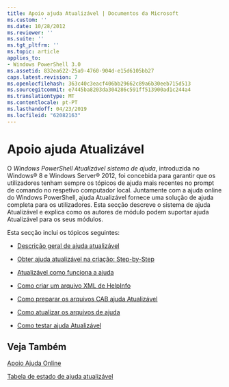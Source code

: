 ```yaml
---
title: Apoio ajuda Atualizável | Documentos da Microsoft
ms.custom: ''
ms.date: 10/28/2012
ms.reviewer: ''
ms.suite: ''
ms.tgt_pltfrm: ''
ms.topic: article
applies_to:
- Windows PowerShell 3.0
ms.assetid: 832ea622-25a9-4760-904d-e15d6105bb27
caps.latest.revision: 7
ms.openlocfilehash: 363c40c3eacf406bb29662c89a6b30eeb715d513
ms.sourcegitcommit: e7445ba8203da304286c591ff513900ad1c244a4
ms.translationtype: MT
ms.contentlocale: pt-PT
ms.lasthandoff: 04/23/2019
ms.locfileid: "62082163"
---
```

# <a name="supporting-updatable-help"></a>Apoio ajuda Atualizável

O *Windows PowerShell Atualizável sistema de ajuda*, introduzida no Windows® 8 e Windows Server® 2012, foi concebida para garantir que os utilizadores tenham sempre os tópicos de ajuda mais recentes no prompt de comando no respetivo computador local. Juntamente com a ajuda online do Windows PowerShell, ajuda Atualizável fornece uma solução de ajuda completa para os utilizadores. Esta secção descreve o sistema de ajuda Atualizável e explica como os autores de módulo podem suportar ajuda Atualizável para os seus módulos.

Esta secção inclui os tópicos seguintes:

- [Descrição geral de ajuda atualizável](./updatable-help-overview.md)

- [Obter ajuda atualizável na criação: Step-by-Step](./updatable-help-authoring-step-by-step.md)

- [Atualizável como funciona a ajuda](./how-updatable-help-works.md)

- [Como criar um arquivo XML de HelpInfo](./how-to-create-a-helpinfo-xml-file.md)

- [Como preparar os arquivos CAB ajuda Atualizável](./how-to-prepare-updatable-help-cab-files.md)

- [Como atualizar os arquivos de ajuda](./how-to-update-help-files.md)

- [Como testar ajuda Atualizável](./how-to-test-updatable-help.md)

## <a name="see-also"></a>Veja Também

[Apoio Ajuda Online](./supporting-online-help.md)

[Tabela de estado de ajuda atualizável](https://www.microsoft.com/en-us/itpro/windows)